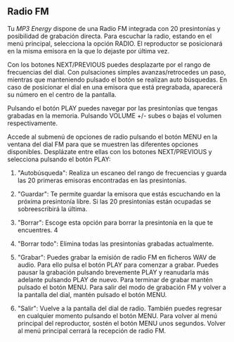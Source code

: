 ## Radio FM

Tu *MP3 Energy* dispone de una Radio FM integrada con 20 presintonías y posibilidad de grabación directa. Para escuchar la radio, estando en el menú principal, selecciona la opción RADIO. El reproductor se posicionará en la misma emisora en la que lo dejaste por última vez.

Con los botones NEXT/PREVIOUS puedes desplazarte por el rango de frecuencias del dial. Con pulsaciones simples avanzas/retrocedes
un paso, mientras que manteniendo pulsado el botón se realizan auto búsquedas. En caso de posicionar el dial en una emisora que está pregrabada, aparecerá su número en el centro de la pantalla.

Pulsando el botón PLAY puedes navegar por las presintonías que tengas grabadas en la memoria. Pulsando VOLUME +/- subes o bajas el volumen respectivamente.

Accede al submenú de opciones de radio pulsando el botón MENU en la ventana del dial FM para que se muestren las diferentes opciones disponibles. Desplázate entre ellas con los botones NEXT/PREVIOUS y selecciona pulsando el botón PLAY:

1. "Autobúsqueda": Realiza un escaneo del rango de frecuencias y guarda las 20 primeras emisoras encontradas en las presintonías.

2. "Guardar": Te permite guardar la emisora que estás escuchando en la próxima presintonía libre. Si las 20 presintonías están ocupadas se sobreescribirá la última.

3. "Borrar": Escoge esta opción para borrar la presintonía en la que te encuentres.
4
4. "Borrar todo": Elimina todas las presintonías grabadas actualmente.

5. "Grabar": Puedes grabar la emisión de radio FM en ficheros WAV de audio. Para ello pulsa el botón PLAY para comenzar a grabar. Puedes pausar la grabación pulsando brevemente PLAY y reanudarla más adelante pulsando PLAY de nuevo. Para terminar de grabar mantén pulsado el botón MENU. Para salir del modo de grabación FM y volver a la pantalla del dial, mantén pulsado el botón MENU.

6. "Salir": Vuelve a la pantalla del dial de radio. También puedes regresar en cualquier momento pulsando el botón MENU.
Para volver al menú principal del reproductor, sostén el botón MENU unos segundos. Volver al menú principal cerrará la recepción de radio
FM.

